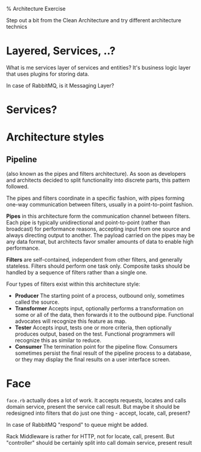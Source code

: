 % Architecture Exercise

Step out a bit from the Clean Architecture and try different architecture technics

# Layered, Services, ..?

What is me services layer of services and entities? It's business logic layer that uses plugins for storing data.

In case of RabbitMQ, is it Messaging Layer?

# Services?

# Architecture styles

## Pipeline

(also known as the pipes and filters architecture). As soon as developers and architects decided to split functionality into discrete parts, this pattern followed.

The pipes and filters coordinate in a specific fashion, with pipes forming one-way communication between filters, usually in a point-to-point fashion.

**Pipes** in this architecture form the communication channel between filters. Each pipe is typically unidirectional and point-to-point (rather than broadcast) for performance reasons, accepting input from one source and always directing output to another. The payload carried on the pipes may be any data format, but architects favor smaller amounts of data to enable high performance.

**Filters** are self-contained, independent from other filters, and generally stateless. Filters should perform one task only. Composite tasks should be handled by a sequence of filters rather than a single one.

Four types of filters exist within this architecture style:

- **Producer** The starting point of a process, outbound only, sometimes called the source.
- **Transformer** Accepts input, optionally performs a transformation on some or all of the data, then forwards it to the outbound pipe. Functional advocates will recognize this feature as map.
- **Tester** Accepts input, tests one or more criteria, then optionally produces output, based on the test. Functional programmers will recognize this as similar to reduce.
- **Consumer** The termination point for the pipeline flow. Consumers sometimes persist the final result of the pipeline process to a database, or they may display the final results on a user interface screen.


# Face

`face.rb` actually does a lot of work. It accepts requests, locates and calls domain service, present the service call result. But maybe it should be redesigned into filters that do just one thing - accept, locate, call, present?

In case of RabbitMQ "respond" to queue might be added.

Rack Middleware is rather for HTTP, not for locate, call, present. But "controller" should be certainly split into call domain service, present result  
